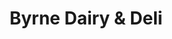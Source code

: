 ---
title: "Byrne Dairy & Deli"
url: /rochester/byrne-dairy-und-deli-east-ridge-road/
shop: Lebensmittel
---